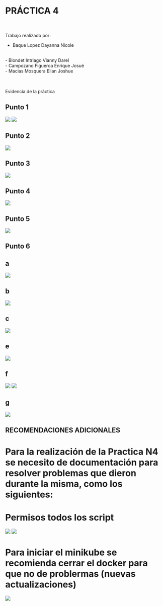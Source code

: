 # PRÁCTICA 4

<br><br>
Trabajo realizado por:
<br>
- Baque Lopez Dayanna Nicole
<br>
- Blondet Intriago Vianny Darel
<br>
- Campozano Figueroa Enrique Josué
<br>
- Macias Mosquera Elian Joshue

<br><br>
Evidencia de la práctica


## Punto 1

<img src="capturas/1.PNG"/>

<img src="capturas/2.PNG"/>

## Punto 2

<img src="capturas/3.png"/>


## Punto 3

<img src="capturas/aa.png" />

## Punto 4

<img src="capturas/5.png"/>

## Punto 5

<img src="capturas/bb.png"/>

## Punto 6
## a
<img src="capturas/10.jfif"/>

## b
<img src="capturas/11.jfif"/>

## c
<img src="capturas/12.jfif"/>

## e

<img src="capturas/13.jfif"/>

##  f

<img src="capturas/14.jfif"/>


<img src="capturas/15.jfif"/>

## g

<img src="capturas/16.jfif"/>


##
## RECOMENDACIONES ADICIONALES
# Para la realización de la Practica N4 se necesito de documentación para resolver problemas que dieron durante la misma, como los siguientes:

# Permisos todos los script

<img src="capturas/20.jfif"/>


<img src="capturas/21.jfif"/>


# Para iniciar el minikube se recomienda cerrar el docker para que no de problermas (nuevas actualizaciones)

<img src="capturas/22.jpg"/>















